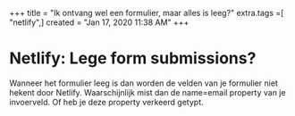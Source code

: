 +++
title = "Ik ontvang wel een formulier, maar alles is leeg?"
extra.tags =[ "netlify",]
created = "Jan 17, 2020 11:38 AM"
+++
# Netlify: Lege form submissions?
Wanneer het formulier leeg is dan worden de velden van je formulier niet hekent door Netlify. Waarschijnlijk mist dan de name=email property van je invoerveld. Of heb je deze property verkeerd getypt.
